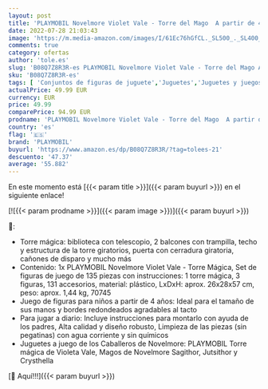 ```yaml
---
layout: post
title: 'PLAYMOBIL Novelmore Violet Vale - Torre del Mago  A partir de 4 años  70745 '
date: 2022-07-28 21:03:43
image: 'https://m.media-amazon.com/images/I/61Ec76hGfCL._SL500_._SL400_.jpg'
comments: true
category: ofertas
author: 'tole.es'
slug: 'B08Q7Z8R3R-es PLAYMOBIL Novelmore Violet Vale - Torre del Mago A partir...'
sku: 'B08Q7Z8R3R-es'
tags: [ 'Conjuntos de figuras de juguete','Juguetes','Juguetes y juegos','Muñecos y figuras','playmobil','🇪🇸', ]
actualPrice: 49.99 EUR
currency: EUR
price: 49.99
comparePrice: 94.99 EUR
prodname: 'PLAYMOBIL Novelmore Violet Vale - Torre del Mago  A partir de 4 años  70745 '
country: 'es'
flag: '🇪🇸'
brand: 'PLAYMOBIL'
buyurl: 'https://www.amazon.es/dp/B08Q7Z8R3R/?tag=tolees-21'
descuento: '47.37'
average: '55.882'
---
```


En este momento está [{{< param title >}}]({{< param buyurl >}}) en el siguiente enlace!

[![{{< param prodname >}}]({{< param image >}})]({{< param buyurl >}})

🔎:

- Torre mágica: biblioteca con telescopio, 2 balcones con trampilla, techo y estructura de la torre giratorios, puerta con cerradura giratoria, cañones de disparo y mucho más
- Contenido: 1x PLAYMOBIL Novelmore Violet Vale - Torre Mágica, Set de figuras de juego de 135 piezas con instrucciones: 1 torre mágica, 3 figuras, 131 accesorios, material: plástico, LxDxH: aprox. 26x28x57 cm, peso: aprox. 1,44 kg, 70745
- Juego de figuras para niños a partir de 4 años: Ideal para el tamaño de sus manos y bordes redondeados agradables al tacto
- Para jugar a diario: Incluye instrucciones para montarlo con ayuda de los padres, Alta calidad y diseño robusto, Limpieza de las piezas (sin pegatinas) con agua corriente y sin químicos
- Juguetes a juego de los Caballeros de Novelmore: PLAYMOBIL Torre mágica de Violeta Vale, Magos de Novelmore Sagithor, Jutsithor y Crysthella

[🛒 Aquí!!!]({{< param buyurl >}})
